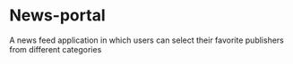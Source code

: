 # News-portal
A news feed application in which users can select their favorite publishers from different categories
